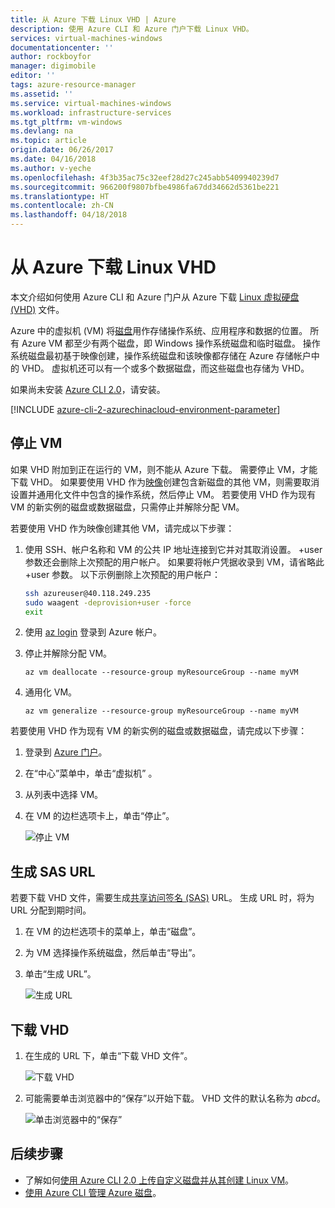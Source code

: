 ```yaml
---
title: 从 Azure 下载 Linux VHD | Azure
description: 使用 Azure CLI 和 Azure 门户下载 Linux VHD。
services: virtual-machines-windows
documentationcenter: ''
author: rockboyfor
manager: digimobile
editor: ''
tags: azure-resource-manager
ms.assetid: ''
ms.service: virtual-machines-windows
ms.workload: infrastructure-services
ms.tgt_pltfrm: vm-windows
ms.devlang: na
ms.topic: article
origin.date: 06/26/2017
ms.date: 04/16/2018
ms.author: v-yeche
ms.openlocfilehash: 4f3b35ac75c32eef28d27c245abb5409940239d7
ms.sourcegitcommit: 966200f9807bfbe4986fa67dd34662d5361be221
ms.translationtype: HT
ms.contentlocale: zh-CN
ms.lasthandoff: 04/18/2018
---
```

# <a name="download-a-linux-vhd-from-azure"></a>从 Azure 下载 Linux VHD

本文介绍如何使用 Azure CLI 和 Azure 门户从 Azure 下载 [Linux 虚拟硬盘 (VHD)](about-disks-and-vhds.md?toc=%2fvirtual-machines%2flinux%2ftoc.json) 文件。 

Azure 中的虚拟机 (VM) 将[磁盘](../windows/managed-disks-overview.md?toc=%2fvirtual-machines%2flinux%2ftoc.json)用作存储操作系统、应用程序和数据的位置。 所有 Azure VM 都至少有两个磁盘，即 Windows 操作系统磁盘和临时磁盘。 操作系统磁盘最初基于映像创建，操作系统磁盘和该映像都存储在 Azure 存储帐户中的 VHD。 虚拟机还可以有一个或多个数据磁盘，而这些磁盘也存储为 VHD。

如果尚未安装 [Azure CLI 2.0](https://docs.azure.cn/zh-cn/cli/install-az-cli2?view=azure-cli-latest)，请安装。

[!INCLUDE [azure-cli-2-azurechinacloud-environment-parameter](../../../includes/azure-cli-2-azurechinacloud-environment-parameter.md)]

## <a name="stop-the-vm"></a>停止 VM

如果 VHD 附加到正在运行的 VM，则不能从 Azure 下载。 需要停止 VM，才能下载 VHD。 如果要使用 VHD 作为[映像](tutorial-custom-images.md)创建包含新磁盘的其他 VM，则需要取消设置并通用化文件中包含的操作系统，然后停止 VM。 若要使用 VHD 作为现有 VM 的新实例的磁盘或数据磁盘，只需停止并解除分配 VM。

若要使用 VHD 作为映像创建其他 VM，请完成以下步骤：

1. 使用 SSH、帐户名称和 VM 的公共 IP 地址连接到它并对其取消设置。 +user 参数还会删除上次预配的用户帐户。 如果要将帐户凭据收录到 VM，请省略此 +user 参数。 以下示例删除上次预配的用户帐户：

    ```bash
    ssh azureuser@40.118.249.235
    sudo waagent -deprovision+user -force
    exit 
    ```

2. 使用 [az login](https://docs.azure.cn/zh-cn/cli/reference-index?view=azure-cli-latest#az-login) 登录到 Azure 帐户。
3. 停止并解除分配 VM。

    ```azurecli
    az vm deallocate --resource-group myResourceGroup --name myVM
    ```

4. 通用化 VM。 

    ```azurecli
    az vm generalize --resource-group myResourceGroup --name myVM
    ``` 

若要使用 VHD 作为现有 VM 的新实例的磁盘或数据磁盘，请完成以下步骤：

1.  登录到 [Azure 门户](https://portal.azure.cn/)。
2.  在“中心”菜单中，单击“虚拟机” 。
3.  从列表中选择 VM。
4.  在 VM 的边栏选项卡上，单击“停止”。

    ![停止 VM](./media/download-vhd/export-stop.png)

## <a name="generate-sas-url"></a>生成 SAS URL

若要下载 VHD 文件，需要生成[共享访问签名 (SAS)](../../storage/common/storage-dotnet-shared-access-signature-part-1.md?toc=%2fvirtual-machines%2fwindows%2ftoc.json) URL。 生成 URL 时，将为 URL 分配到期时间。

1.  在 VM 的边栏选项卡的菜单上，单击“磁盘”。
2.  为 VM 选择操作系统磁盘，然后单击“导出”。
3.  单击“生成 URL”。

    ![生成 URL](./media/download-vhd/export-generate.png)

## <a name="download-vhd"></a>下载 VHD

1.  在生成的 URL 下，单击“下载 VHD 文件”。

    ![下载 VHD](./media/download-vhd/export-download.png)

2.  可能需要单击浏览器中的“保存”以开始下载。 VHD 文件的默认名称为 *abcd*。

    ![单击浏览器中的“保存”](./media/download-vhd/export-save.png)

## <a name="next-steps"></a>后续步骤

- 了解如何[使用 Azure CLI 2.0 上传自定义磁盘并从其创建 Linux VM](upload-vhd.md?toc=%2fvirtual-machines%2flinux%2ftoc.json)。 
- [使用 Azure CLI 管理 Azure 磁盘](tutorial-manage-disks.md?toc=%2fvirtual-machines%2flinux%2ftoc.json)。
<!-- Update_Description: update link -->